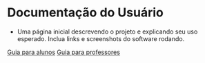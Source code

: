 # Documentação do Usuário
- Uma página inicial descrevendo o projeto e explicando seu uso esperado. Inclua links e screenshots do software rodando.

[Guia para alunos](https://lucafs.github.io/softdes-desafios/doc_user_aluno)
[Guia para professores](https://lucafs.github.io/softdes-desafios/doc_user_professor)
